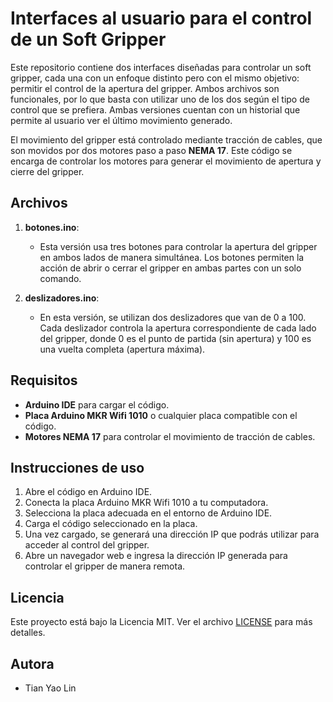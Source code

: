 # Interfaces al usuario para el control de un Soft Gripper

Este repositorio contiene dos interfaces diseñadas para controlar un soft gripper, cada una con un enfoque distinto pero con el mismo objetivo: permitir el control de la apertura del gripper. Ambos archivos son funcionales, por lo que basta con utilizar uno de los dos según el tipo de control que se prefiera. Ambas versiones cuentan con un historial que permite al usuario ver el último movimiento generado.

El movimiento del gripper está controlado mediante tracción de cables, que son movidos por dos motores paso a paso **NEMA 17**. Este código se encarga de controlar los motores para generar el movimiento de apertura y cierre del gripper.

## Archivos

1. **botones.ino**: 
   - Esta versión usa tres botones para controlar la apertura del gripper en ambos lados de manera simultánea. Los botones permiten la acción de abrir o cerrar el gripper en ambas partes con un solo comando.

2. **deslizadores.ino**: 
   - En esta versión, se utilizan dos deslizadores que van de 0 a 100. Cada deslizador controla la apertura correspondiente de cada lado del gripper, donde 0 es el punto de partida (sin apertura) y 100 es una vuelta completa (apertura máxima).

## Requisitos

- **Arduino IDE** para cargar el código.
- **Placa Arduino MKR Wifi 1010** o cualquier placa compatible con el código.
- **Motores NEMA 17** para controlar el movimiento de tracción de cables.
  
## Instrucciones de uso

1. Abre el código en Arduino IDE.
2. Conecta la placa Arduino MKR Wifi 1010 a tu computadora.
3. Selecciona la placa adecuada en el entorno de Arduino IDE.
4. Carga el código seleccionado en la placa.
5. Una vez cargado, se generará una dirección IP que podrás utilizar para acceder al control del gripper.
6. Abre un navegador web e ingresa la dirección IP generada para controlar el gripper de manera remota.

## Licencia

Este proyecto está bajo la Licencia MIT. Ver el archivo [LICENSE](LICENSE) para más detalles.

## Autora

- Tian Yao Lin

